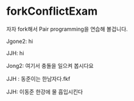 # forkConflictExam

자자 fork해서 Pair programming을 연습해 볼겁니다.

Jgone2: hi

JJH: hi

Jong2: 여기서 충돌을 일으켜 봅시다요

JJH : 동준이는 한남자다.fkf

JJH: 이동준 한강에 물 흡입시킨다
